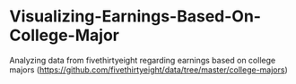 # Visualizing-Earnings-Based-On-College-Major

Analyzing data from fivethirtyeight regarding earnings based on college majors (https://github.com/fivethirtyeight/data/tree/master/college-majors)
